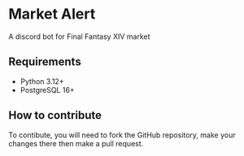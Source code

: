 # Market Alert

A discord bot for Final Fantasy XIV market

## Requirements

- Python 3.12+
- PostgreSQL 16+

## How to contribute

To contibute, you will need to fork the GitHub repository, make your changes there then make a pull request.